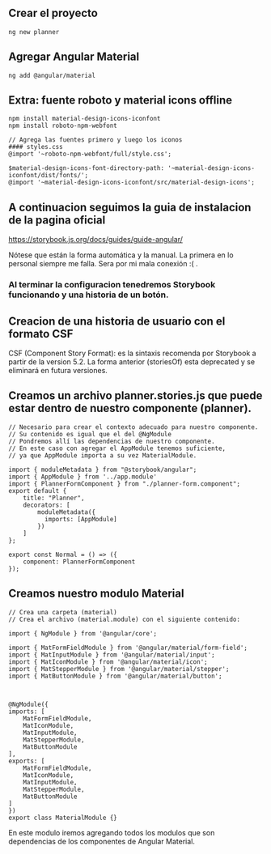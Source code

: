 ## Crear el proyecto
    ng new planner

## Agregar Angular Material
    ng add @angular/material

## Extra: fuente roboto y material icons offline
    npm install material-design-icons-iconfont
    npm install roboto-npm-webfont

    // Agrega las fuentes primero y luego los iconos
    #### styles.css
    @import '~roboto-npm-webfont/full/style.css';

    $material-design-icons-font-directory-path: '~material-design-icons-iconfont/dist/fonts/';
    @import '~material-design-icons-iconfont/src/material-design-icons';

## A continuacion seguimos la guia de instalacion de la pagina oficial
https://storybook.js.org/docs/guides/guide-angular/

Nótese que están la forma automática y la manual. La primera en lo personal siempre me falla.
Sera por mi mala conexión :( .

### Al terminar la configuracion tenedremos Storybook funcionando y una historia de un botón.





## Creacion de una historia de usuario con el formato CSF
CSF (Component Story Format): es la sintaxis recomenda por Storybook a partir de la version 5.2.
La forma anterior (storiesOf) esta deprecated y se eliminará en futura versiones.

## Creamos un archivo planner.stories.js que puede estar dentro de nuestro componente (planner).
    // Necesario para crear el contexto adecuado para nuestro componente.
    // Su contenido es igual que el del @NgModule
    // Pondremos allí las dependencias de nuestro componente.
    // En este caso con agregar el AppModule tenemos suficiente,
    // ya que AppModule importa a su vez MaterialModule.

    import { moduleMetadata } from "@storybook/angular";
    import { AppModule } from '../app.module'
    import { PlannerFormComponent } from "./planner-form.component";
    export default {
        title: "Planner",
        decorators: [
            moduleMetadata({
              imports: [AppModule]
            })
        ]
    };

    export const Normal = () => ({
        component: PlannerFormComponent
    });

## Creamos nuestro modulo Material
    // Crea una carpeta (material)
    // Crea el archivo (material.module) con el siguiente contenido:

    import { NgModule } from '@angular/core';

    import { MatFormFieldModule } from '@angular/material/form-field';
    import { MatInputModule } from '@angular/material/input';
    import { MatIconModule } from '@angular/material/icon';
    import { MatStepperModule } from '@angular/material/stepper';
    import { MatButtonModule } from '@angular/material/button';



    @NgModule({
    imports: [
        MatFormFieldModule,
        MatIconModule,
        MatInputModule,
        MatStepperModule,
        MatButtonModule
    ],
    exports: [
        MatFormFieldModule,
        MatIconModule,
        MatInputModule,
        MatStepperModule,
        MatButtonModule
    ]
    })
    export class MaterialModule {}

En este modulo iremos agregando todos los modulos que son dependencias de los componentes de Angular Material.




